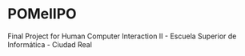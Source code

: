# POMelIPO
Final Project for Human Computer Interaction II - Escuela Superior de Informática - Ciudad Real
